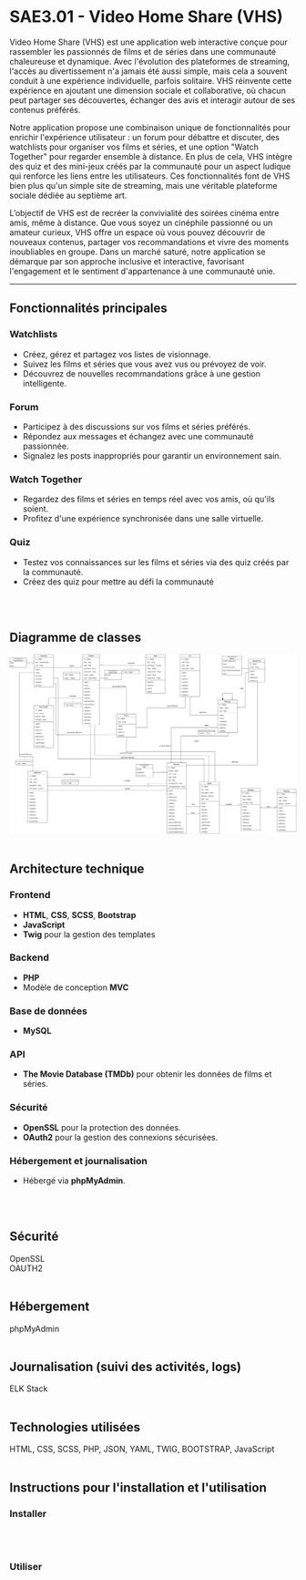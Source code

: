 # SAE3.01 - Video Home Share (VHS)

Video Home Share (VHS) est une application web interactive conçue pour rassembler les passionnés de films et de séries dans une communauté chaleureuse et dynamique. Avec l'évolution des plateformes de streaming, l'accès au divertissement n'a jamais été aussi simple, mais cela a souvent conduit à une expérience individuelle, parfois solitaire. VHS réinvente cette expérience en ajoutant une dimension sociale et collaborative, où chacun peut partager ses découvertes, échanger des avis et interagir autour de ses contenus préférés.

Notre application propose une combinaison unique de fonctionnalités pour enrichir l'expérience utilisateur : un forum pour débattre et discuter, des watchlists pour organiser vos films et séries, et une option "Watch Together" pour regarder ensemble à distance. En plus de cela, VHS intègre des quiz et des mini-jeux créés par la communauté pour un aspect ludique qui renforce les liens entre les utilisateurs. Ces fonctionnalités font de VHS bien plus qu'un simple site de streaming, mais une véritable plateforme sociale dédiée au septième art.

L’objectif de VHS est de recréer la convivialité des soirées cinéma entre amis, même à distance. Que vous soyez un cinéphile passionné ou un amateur curieux, VHS offre un espace où vous pouvez découvrir de nouveaux contenus, partager vos recommandations et vivre des moments inoubliables en groupe. Dans un marché saturé, notre application se démarque par son approche inclusive et interactive, favorisant l'engagement et le sentiment d'appartenance à une communauté unie.

---

## Fonctionnalités principales
### Watchlists
- Créez, gérez et partagez vos listes de visionnage.
- Suivez les films et séries que vous avez vus ou prévoyez de voir.
- Découvrez de nouvelles recommandations grâce à une gestion intelligente.

### Forum
- Participez à des discussions sur vos films et séries préférés.
- Répondez aux messages et échangez avec une communauté passionnée.
- Signalez les posts inappropriés pour garantir un environnement sain.

### Watch Together
- Regardez des films et séries en temps réel avec vos amis, où qu'ils soient.
- Profitez d'une expérience synchronisée dans une salle virtuelle.

### Quiz
- Testez vos connaissances sur les films et séries via des quiz créés par la communauté.
- Créez des quiz pour mettre au défi la communauté

<br>
<br>

## Diagramme de classes
![Diagramme de classes](images/diagrammeClasses.png)
<br>
<br>

## Architecture technique
### Frontend
- **HTML**, **CSS**, **SCSS**, **Bootstrap**
- **JavaScript**
- **Twig** pour la gestion des templates

### Backend
- **PHP**
- Modèle de conception **MVC**

### Base de données
- **MySQL**

### API
- **The Movie Database (TMDb)** pour obtenir les données de films et séries.

### Sécurité
- **OpenSSL** pour la protection des données.
- **OAuth2** pour la gestion des connexions sécurisées.

### Hébergement et journalisation
- Hébergé via **phpMyAdmin**.
<br>
<br>

## Sécurité
OpenSSL
<br>
OAUTH2
<br>
<br>

## Hébergement
phpMyAdmin
<br>
<br>

## Journalisation (suivi des activités, logs)
ELK Stack
<br>
<br>

## Technologies utilisées
HTML, CSS, SCSS, PHP, JSON, YAML, TWIG, BOOTSTRAP, JavaScript
<br>
<br>

## Instructions pour l'installation et l'utilisation
### Installer
<br>
<br>

### Utiliser
<br>
<br>

